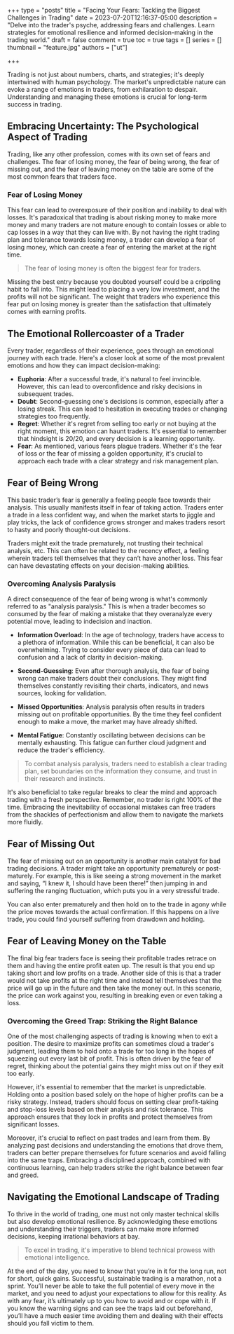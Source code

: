 +++
type = "posts"
title = "Facing Your Fears: Tackling the Biggest Challenges in Trading"
date =  2023-07-20T12:16:37-05:00
description = "Delve into the trader's psyche, addressing fears and challenges. Learn strategies for emotional resilience and informed decision-making in the trading world."
draft = false
comment = true
toc = true
tags = []
series = []
thumbnail = "feature.jpg"
authors = ["ut"]

+++

Trading is not just about numbers, charts, and strategies; it's deeply intertwined with human psychology. The market's unpredictable nature can evoke a range of emotions in traders, from exhilaration to despair. Understanding and managing these emotions is crucial for long-term success in trading.

## Embracing Uncertainty: The Psychological Aspect of Trading

Trading, like any other profession, comes with its own set of fears and challenges. The fear of losing money, the fear of being wrong, the fear of missing out, and the fear of leaving money on the table are some of the most common fears that traders face. 

### Fear of Losing Money

This fear can lead to overexposure of their position and inability to deal with losses. It's paradoxical that trading is about risking money to make more money and many traders are not mature enough to contain losses or able to cap losses in a way that they can live with. By not having the right trading plan and tolerance towards losing money, a trader can develop a fear of losing money, which can create a fear of entering the market at the right time. 

> The fear of losing money is often the biggest fear for traders.

Missing the best entry because you doubted yourself could be a crippling habit to fall into. This might lead to placing a very low investment, and the profits will not be significant. The weight that traders who experience this fear put on losing money is greater than the satisfaction that ultimately comes with earning profits.


## The Emotional Rollercoaster of a Trader
Every trader, regardless of their experience, goes through an emotional journey with each trade. Here's a closer look at some of the most prevalent emotions and how they can impact decision-making:

 - **Euphoria**: After a successful trade, it's natural to feel invincible. However, this can lead to overconfidence and risky decisions in subsequent trades.
 - **Doubt**: Second-guessing one's decisions is common, especially after a losing streak. This can lead to hesitation in executing trades or changing strategies too frequently.
 - **Regret**: Whether it's regret from selling too early or not buying at the right moment, this emotion can haunt traders. It's essential to remember that hindsight is 20/20, and every decision is a learning opportunity.
 - **Fear**: As mentioned, various fears plague traders. Whether it's the fear of loss or the fear of missing a golden opportunity, it's crucial to approach each trade with a clear strategy and risk management plan.


## Fear of Being Wrong

This basic trader’s fear is generally a feeling people face towards their analysis. This usually manifests itself in fear of taking action. Traders enter a trade in a less confident way, and when the market starts to jiggle and play tricks, the lack of confidence grows stronger and makes traders resort to hasty and poorly thought-out decisions.

Traders might exit the trade prematurely, not trusting their technical analysis, etc. This can often be related to the recency effect, a feeling wherein traders tell themselves that they can’t have another loss. This fear can have devastating effects on your decision-making abilities.

### Overcoming Analysis Paralysis

A direct consequence of the fear of being wrong is what's commonly referred to as "analysis paralysis." This is when a trader becomes so consumed by the fear of making a mistake that they overanalyze every potential move, leading to indecision and inaction.

- **Information Overload**: In the age of technology, traders have access to a plethora of information. While this can be beneficial, it can also be overwhelming. Trying to consider every piece of data can lead to confusion and a lack of clarity in decision-making.

- **Second-Guessing**: Even after thorough analysis, the fear of being wrong can make traders doubt their conclusions. They might find themselves constantly revisiting their charts, indicators, and news sources, looking for validation.

- **Missed Opportunities**: Analysis paralysis often results in traders missing out on profitable opportunities. By the time they feel confident enough to make a move, the market may have already shifted.

- **Mental Fatigue**: Constantly oscillating between decisions can be mentally exhausting. This fatigue can further cloud judgment and reduce the trader's efficiency.

> To combat analysis paralysis, traders need to establish a clear trading plan, set boundaries on the information they consume, and trust in their research and instincts.

It's also beneficial to take regular breaks to clear the mind and approach trading with a fresh perspective. Remember, no trader is right 100% of the time. Embracing the inevitability of occasional mistakes can free traders from the shackles of perfectionism and allow them to navigate the markets more fluidly.


## Fear of Missing Out

The fear of missing out on an opportunity is another main catalyst for bad trading decisions. A trader might take an opportunity prematurely or post-maturely. For example, this is like seeing a strong movement in the market and saying, “I knew it, I should have been there!” then jumping in and suffering the ranging fluctuation, which puts you in a very stressful trade.

You can also enter prematurely and then hold on to the trade in agony while the price moves towards the actual confirmation. If this happens on a live trade, you could find yourself suffering from drawdown and holding.

## Fear of Leaving Money on the Table

The final big fear traders face is seeing their profitable trades retrace on them and having the entire profit eaten up. The result is that you end up taking short and low profits on a trade. Another side of this is that a trader would not take profits at the right time and instead tell themselves that the price will go up in the future and then take the money out. In this scenario, the price can work against you, resulting in breaking even or even taking a loss.

### Overcoming the Greed Trap: Striking the Right Balance

One of the most challenging aspects of trading is knowing when to exit a position. The desire to maximize profits can sometimes cloud a trader's judgment, leading them to hold onto a trade for too long in the hopes of squeezing out every last bit of profit. This is often driven by the fear of regret, thinking about the potential gains they might miss out on if they exit too early. 

However, it's essential to remember that the market is unpredictable. Holding onto a position based solely on the hope of higher profits can be a risky strategy. Instead, traders should focus on setting clear profit-taking and stop-loss levels based on their analysis and risk tolerance. This approach ensures that they lock in profits and protect themselves from significant losses. 

Moreover, it's crucial to reflect on past trades and learn from them. By analyzing past decisions and understanding the emotions that drove them, traders can better prepare themselves for future scenarios and avoid falling into the same traps. Embracing a disciplined approach, combined with continuous learning, can help traders strike the right balance between fear and greed.

## Navigating the Emotional Landscape of Trading

To thrive in the world of trading, one must not only master technical skills but also develop emotional resilience. By acknowledging these emotions and understanding their triggers, traders can make more informed decisions, keeping irrational behaviors at bay.

> To excel in trading, it's imperative to blend technical prowess with emotional intelligence.

At the end of the day, you need to know that you’re in it for the long run, not for short, quick gains. Successful, sustainable trading is a marathon, not a sprint. You’ll never be able to take the full potential of every move in the market, and you need to adjust your expectations to allow for this reality. As with any fear, it’s ultimately up to you how to avoid and or cope with it. If you know the warning signs and can see the traps laid out beforehand, you’ll have a much easier time avoiding them and dealing with their effects should you fall victim to them.
